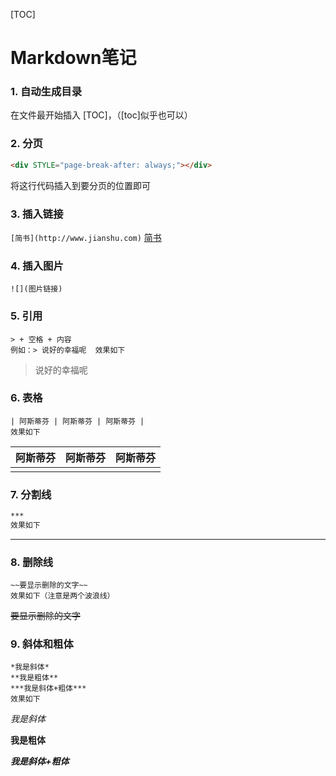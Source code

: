 [TOC]

# Markdown笔记

### 1. 自动生成目录

在文件最开始插入 [TOC]，（[toc]似乎也可以）

### 2. 分页

```html
<div STYLE="page-break-after: always;"></div>
```

将这行代码插入到要分页的位置即可

### 3. 插入链接

`[简书](http://www.jianshu.com)`
[简书](https://www.jianshu.com/)

### 4. 插入图片

```
![](图片链接)
```

### 5. 引用

```
> + 空格 + 内容
例如：> 说好的幸福呢  效果如下
```

> 说好的幸福呢

### 6. 表格

```
| 阿斯蒂芬 | 阿斯蒂芬 | 阿斯蒂芬 |
效果如下
```

| 阿斯蒂芬 | 阿斯蒂芬 | 阿斯蒂芬 |
| -------- | -------- | -------- |
|          |          |          |

### 7. 分割线

```markdown
*** 
效果如下
```

***

### 8. 删除线

```
~~要显示删除的文字~~
效果如下（注意是两个波浪线）
```

~~要显示删除的文字~~

### 9. 斜体和粗体

```
*我是斜体*
**我是粗体**
***我是斜体+粗体***
效果如下
```

*我是斜体*

**我是粗体**

***我是斜体+粗体***

​	



